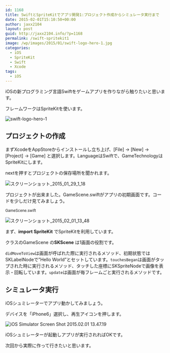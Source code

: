 ```yaml
---
id: 1168
title: SwiftとSpriteKitでアプリ開発1:プロジェクト作成からシミュレータ実行まで
date: 2015-02-01T15:10:50+00:00
author: jaxx2104
layout: post
guid: http://jaxx2104.info/?p=1168
permalink: /swift-spritekit1
image: /wp/images/2015/01/swift-logo-hero-1.jpg
categories:
  - iOS
  - SpriteKit
  - Swift
  - Xcode
tags:
  - iOS
---
```

iOSの新プログラミング言語Swiftをゲームアプリを作りながら触りたいと思います。
  
フレームワークはSpriteKitを使います。

<img class="img-rounded img-responsive aligncenter size-large wp-image-1177" src="/images/2015/01/swift-logo-hero-1-800x450.jpg" alt="swift-logo-hero-1" srcset="/images/2015/01/swift-logo-hero-1-800x450.jpg 800w, /images/2015/01/swift-logo-hero-1-600x337.jpg 600w, /images/2015/01/swift-logo-hero-1.jpg 950w" sizes="(max-width: 800px) 100vw, 800px" />

## プロジェクトの作成

まずXcodeをAppStoreからインストールし立ち上げ、[File] -> [New] -> [Project] -> [Game] と選択します。LanguageはSwiftで、GameTechnologyはSpriteKitにします。

<!--more-->

nextを押すとプロジェクトの保存場所を聞かれます。

<img class="img-rounded img-responsive aligncenter size-full wp-image-1174" src="/images/2015/01/861597b59102c894571b612d973661ad.png" alt="スクリーンショット_2015_01_29_1_18" srcset="/images/2015/01/861597b59102c894571b612d973661ad.png 730w, /images/2015/01/861597b59102c894571b612d973661ad-600x353.png 600w" sizes="(max-width: 730px) 100vw, 730px" />

プロジェクトが出来ました。GameScene.swiftがアプリの初期画面です。コードを少しだけ見てみましょう。
  
<small>GameScene.swift</small>
  
<img src="/images/2015/02/63480dac3b503da40037d59769614a18-800x546.png" alt="スクリーンショット_2015_02_01_13_48" class="img-rounded img-responsive aligncenter size-large wp-image-1204" srcset="/images/2015/02/63480dac3b503da40037d59769614a18-800x546.png 800w, /images/2015/02/63480dac3b503da40037d59769614a18-600x410.png 600w, /images/2015/02/63480dac3b503da40037d59769614a18.png 1400w" sizes="(max-width: 800px) 100vw, 800px" />

まず、**import SpriteKit** でSpriteKitを利用しています。
  
クラスのGameScene の**SKScene** は1画面の役割です。
  
`didMoveToView`は画面が呼ばれた際に実行されるメソッド、初期状態ではSKLabelNodeで&#8221;Hello World&#8221;とセットしています。`touchesBegan`は画面がタップされた時に実行されるメソッド、タッチした座標にSKSpriteNodeで画像を表示・回転しています。`update`は画面が毎フレームごと実行されるメソッドです。

## シミュレータ実行

iOSシュミレーターでアプリ動かしてみましょう。
  
デバイスを「iPhone6」選択し、再生アイコンを押します。
  
<img src="/images/2015/02/iOS-Simulator-Screen-Shot-2015.02.01-13.47.19-337x600.png" alt="iOS Simulator Screen Shot 2015.02.01 13.47.19" class="img-rounded img-responsive aligncenter size-medium wp-image-1201" srcset="/images/2015/02/iOS-Simulator-Screen-Shot-2015.02.01-13.47.19-337x600.png 337w, /images/2015/02/iOS-Simulator-Screen-Shot-2015.02.01-13.47.19-450x800.png 450w, /images/2015/02/iOS-Simulator-Screen-Shot-2015.02.01-13.47.19.png 750w" sizes="(max-width: 337px) 100vw, 337px" />

iOSシュミレーターが起動しアプリが実行されればOKです。
  
次回から実際に作って行きたいと思います。